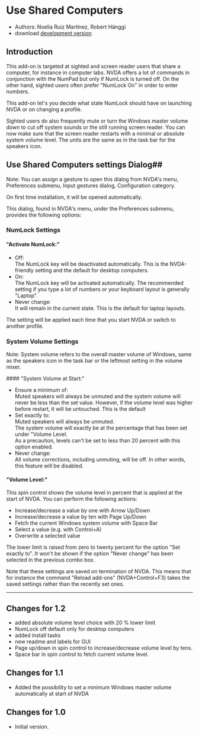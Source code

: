 # Use Shared Computers #
* Authors: Noelia Ruiz Martínez, Robert Hänggi
* download [development version][2]

## Introduction
This add-on is targeted at sighted and screen reader users that share a computer, for instance in computer labs. 
NVDA offers a lot of commands in conjunction with the NumPad but only if NumLock is turned off.
On the other hand, sighted users often prefer "NumLock On" in order to enter numbers.

This add-on let's you decide what state NumLock should have on launching NVDA or on changing a profile.

Sighted users do also frequently mute or turn the Windows master volume down to cut off 
system sounds or the still running screen reader.
You can now make sure that the screen reader restarts with a minimal or absolute system volume level. 
The units are the same as in the task bar for the speakers icon.

## Use Shared Computers settings Dialog##

Note: You can assign a gesture to open this dialog from NVDA's menu, Preferences submenu, Input gestures dialog, Configuration category.

On first time installation, it will be opened automatically.

This dialog, found in NVDA's menu, under the Preferences submenu, provides the following options:

### NumLock Settings<span>
#### "Activate NumLock:"

- Off:  
  The NumLock key will be  deactivated automatically.
  This is the NVDA-friendly setting and the default for desktop computers. 
- On:  
  The NumLock key will be activated automatically.
  The recommended setting if you type a lot of numbers or your keyboard layout is generally "Laptop".
- Never  change:  
  It will remain in the current state.
  This is the default for laptop layouts.

The setting will be applied each time that you start NVDA or switch to another profile.

</span>

### System Volume Settings

Note: System volume refers to the overall master volume of Windows, 
same as the speakers icon in the task bar or the leftmost setting in the volume mixer.

<span>
#### "System Volume at Start:"

- Ensure a minimum of:  
  Muted speakers will always be unmuted and the system volume will  never be less than the set value.
  However, if the volume level was higher before restart, it will be untouched.
  This is the default
- Set exactly to:  
  Muted speakers will always be unmuted.  
  The system volume will exactly be at the percentage that has been  set under "Volume Level.  
  As a precaution, levels can't be set to less than 20 percent with this option enabled.
- Never change:  
  All volume corrections, including unmuting, will be off.
  In other words, this feature will be disabled.

</span>

<span>

#### "Volume Level:"
This spin control shows the volume level in percent that is applied at the start of NVDA. 
You can perform the following actions:

* Increase/decrease a value by one with Arrow Up/Down
* Increase/decrease a value by ten  with Page Up/Down
* Fetch the current Windows system volume with Space Bar 
* Select a value (e.g. with Control+A)
* Overwrite a selected value

The lower limit is raised from zero to twenty percent for the option "Set exactly to".
It won't be shown if the option "Never change" has been selected in the previous combo box.

</span>

Note that these settings are saved on termination of NVDA.
This means that for instance the command "Reload add-ons" (NVDA+Control+F3) 
takes the saved settings rather than the recently set ones.

---

## Changes for 1.2 ##

* added absolute volume level choice with 20 % lower limit
* NumLock off default only for desktop computers
* added install tasks
* new readme and labels for GUI
* Page up/down in spin control to increase/decrease volume level by tens.
* Space bar in spin control to fetch current volume level.

## Changes for 1.1 ##

* Added the possibility to set a minimum Windows master volume automatically at start of NVDA

## Changes for 1.0 ##

* Initial version.

[2]: https://github.com/nvdaes/numLockManager/releases/download/1.-dev/numLockManager-1.1-dev.nvda-addon
